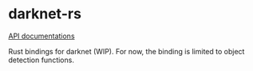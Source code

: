 # darknet-rs

[API documentations](https://nebgnahz.github.io/darknet-rs/darknet/)

Rust bindings for darknet (WIP). For now, the binding is limited to object
detection functions.